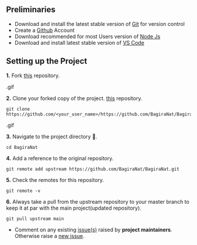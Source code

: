 ## Preliminaries

- Download and install the latest stable version of [Git](https://git-scm.com/downloads) for version control
- Create a [Github](https://github.com/join) Account
- Download recommended for most Users version of [Node Js](https://nodejs.org/en/download)
- Download and install latest stable version of [VS Code](https://code.visualstudio.com/download)

## Setting up the Project

**1.** Fork [this](https://github.com/BagiraNat/BagiraNat/tree/main) repository.

.gif

**2.** Clone your forked copy of the project. [this]() repository.

```
git clone  https://github.com/<your_user_name>/https://github.com/BagiraNat/BagiraNat.git
```

.gif

**3.** Navigate to the project directory 📁.

```
cd BagiraNat
```

**4.** Add a reference to the original repository.

```
git remote add upstream https://github.com/BagiraNat/BagiraNat.git
```

**5.** Check the remotes for this repository.

```
git remote -v
```

**6.** Always take a pull from the upstream repository to your master branch to keep it at par with the main project(updated repository).

```
git pull upstream main
```

- Comment on any existing [issue(s)](https://github.com/BagiraNat/BagiraNat/issues) raised by **project maintainers**. Otherwise raise a [new issue](https://github.com/BagiraNat/BagiraNat/issues/new).
